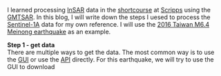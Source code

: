 I learned processing [InSAR](https://en.wikipedia.org/wiki/Interferometric_synthetic_aperture_radar) data in the [shortcourse](https://www.unavco.org/education/advancing-geodetic-skills/short-courses/2016/insar-gmtsar/insar-gmtsar.html) at [Scripps](https://scripps.ucsd.edu/) using the [GMTSAR](http://topex.ucsd.edu/gmtsar/). In this blog, I will write down the steps I uesed to process the [Sentinel-1A](https://en.wikipedia.org/wiki/Sentinel-1A) data for my own reference. I will use the [2016 Taiwan M6.4 Meinong earthquake](https://en.wikipedia.org/wiki/2016_Taiwan_earthquake) as an example.      

**Step 1 - get data**   
There are multiple ways to get the data. The most common way is to use the [GUI](http://web-services.unavco.org/brokered/ssara/gui) or use the [API](https://github.com/bakerunavco/SSARA) directly. For this earthquake, we will try to use the GUI to download 
